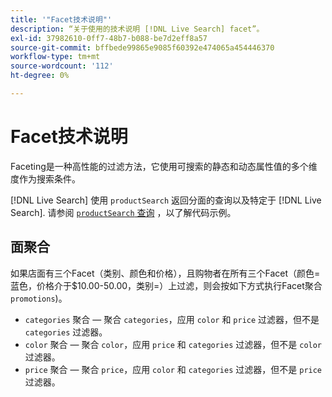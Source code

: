 ```yaml
---
title: '"Facet技术说明"'
description: “关于使用的技术说明 [!DNL Live Search] facet”。
exl-id: 37982610-0ff7-48b7-b088-be7d2eff8a57
source-git-commit: bffbede99865e9085f60392e474065a454446370
workflow-type: tm+mt
source-wordcount: '112'
ht-degree: 0%

---
```


# Facet技术说明

Faceting是一种高性能的过滤方法，它使用可搜索的静态和动态属性值的多个维度作为搜索条件。

[!DNL Live Search] 使用 `productSearch` 返回分面的查询以及特定于 [!DNL Live Search]. 请参阅 [`productSearch` 查询](https://devdocs.magento.com/live-search/product-search.html) ，以了解代码示例。

## 面聚合

如果店面有三个Facet（类别、颜色和价格），且购物者在所有三个Facet（颜色=蓝色，价格介于$10.00-50.00，类别=）上过滤，则会按如下方式执行Facet聚合 `promotions`)。

* `categories` 聚合 — 聚合 `categories`，应用 `color` 和 `price` 过滤器，但不是 `categories` 过滤器。
* `color` 聚合 — 聚合 `color`，应用 `price` 和 `categories` 过滤器，但不是 `color` 过滤器。
* `price` 聚合 — 聚合 `price`，应用 `color` 和 `categories` 过滤器，但不是 `price` 过滤器。
